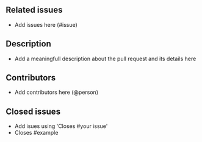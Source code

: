 ## Related issues

- Add issues here (#issue)

## Description

- Add a meaningfull description about the pull request and its details here

## Contributors

- Add contributors here (@person)

## Closed issues

- Add isues using 'Closes #your issue'
- Closes #example
